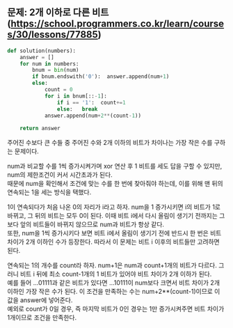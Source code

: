 ## 문제: 2개 이하로 다른 비트 (https://school.programmers.co.kr/learn/courses/30/lessons/77885)
```python
def solution(numbers):
    answer = []
    for num in numbers:
        bnum = bin(num)
        if bnum.endswith('0'):  answer.append(num+1)
        else:
            count = 0
            for i in bnum[::-1]:
                if i == '1':  count+=1
                else:   break
            answer.append(num+2**(count-1))
        
    return answer
```
주어진 수보다 큰 수들 중 주어진 수와 2개 이하의 비트가 차이나는 가장 작은 수를 구하는 문제이다.   

num과 비교할 수를 1씩 증가시켜가며 xor 연산 후 1 비트를 세도 답을 구할 수 있지만, num의 제한조건이 커서 시간초과가 된다.   
때문에 num을 확인해서 조건에 맞는 수를 한 번에 찾아줘야 하는데, 이를 위해 맨 뒤의 연속되는 1을 세는 방식을 택했다.   

1이 연속되다가 처음 나온 0의 자리가 i라고 하자. num을 1 증가시키면 i의 비트가 1로 바뀌고, 그 뒤의 비트는 모두 0이 된다.
이때 비트 i에서 다시 올림이 생기기 전까지는 그보다 앞의 비트들이 바뀌지 않으므로 num과 비트가 항상 같다.   
또한, num을 1씩 증가시키다 보면 비트 i에서 올림이 생기기 전에 반드시 한 번은 비트 차이가 2개 이하인 수가 등장한다. 따라서 이 문제는 비트 i 이후의 비트들만 고려하면 된다.   

연속되는 1의 개수를 count라 하자. num+1은 num과 count+1개의 비트가 다르다. 그러니 비트 i 뒤에 최소 count-1개의 1 비트가 있어야 비트 차이가 2개 이하가 된다.   
예를 들어 ...01111과 같은 비트가 있다면 ...10111이 num보다 크면서 비트 차이가 2개 이하인 가장 작은 수가 된다. 이 조건을 만족하는 수는 num+2\*\*(count-1)이므로 이 값을 answer에 넣어준다.  
예외로 count가 0일 경우, 즉 마지막 비트가 0인 경우는 1만 증가시켜주면 비트 차이가 1개이므로 조건을 만족한다.   
